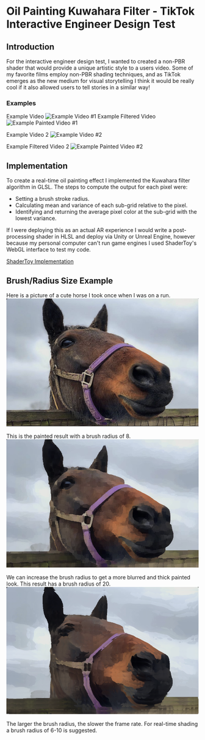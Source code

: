 # Oil Painting Kuwahara Filter - TikTok Interactive Engineer Design Test

## Introduction
For the interactive engineer design test, I wanted to created a non-PBR shader that would provide a unique artistic style to a users video. Some of my favorite films employ non-PBR shading techniques, and as TikTok emerges as the new medium for visual storytelling I think it would be really cool if it also allowed users to tell stories in a similar way!

### Examples
Example Video
![Example Video #1](/imgs/clip1.gif)
Example Filtered Video
![Example Painted Video #1](/imgs/clip1painted.gif)

Example Video 2
![Example Video #2](/imgs/clip2.gif)

Example Filtered Video 2
![Example Painted Video #2](/imgs/clip2painted.gif)

## Implementation
To create a real-time oil painting effect I implemented the Kuwahara filter algorithm in GLSL.
The steps to compute the output for each pixel were:
* Setting a brush stroke radius.
* Calculating mean and variance of each sub-grid relative to the pixel.
* Identifying and returning the average pixel color at the sub-grid with the lowest variance.

If I were deploying this as an actual AR experience I would write a post-processing shader in HLSL and deploy via Unity or Unreal Engine, however because my personal computer can't run game engines I used ShaderToy's WebGL interface to test my code.

[ShaderToy Implementation](https://www.shadertoy.com/view/tlGcWW)

## Brush/Radius Size Example
Here is a picture of a cute horse I took once when I was on a run.
![Horse Portrait](/imgs/horse.png)

This is the painted result with a brush radius of 8.
![Painted Horse Portrait - Brush Size 8](/imgs/painted8.png)

We can increase the brush radius to get a more blurred and thick painted look. This result has a brush radius of 20.
![Painted Horse Portrait - Brush Size 20](/imgs/painted20.png)

The larger the brush radius, the slower the frame rate. For real-time shading a brush radius of 6-10 is suggested.
